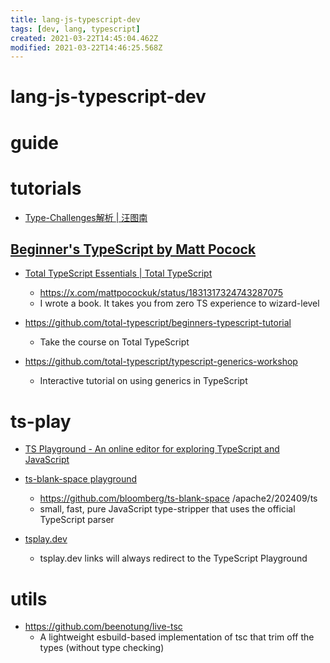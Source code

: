 ```yaml
---
title: lang-js-typescript-dev
tags: [dev, lang, typescript]
created: 2021-03-22T14:45:04.462Z
modified: 2021-03-22T14:46:25.568Z
---
```


# lang-js-typescript-dev

# guide

# tutorials
- [Type-Challenges解析 | 汪图南](https://wangtunan.github.io/blog/typescript/challenge.html)

## [Beginner's TypeScript by Matt Pocock](https://www.totaltypescript.com/tutorials/beginners-typescript)

- [Total TypeScript Essentials | Total TypeScript](https://www.totaltypescript.com/books/total-typescript-essentials)
  - https://x.com/mattpocockuk/status/1831317324743287075
  - I wrote a book. It takes you from zero TS experience to wizard-level

- https://github.com/total-typescript/beginners-typescript-tutorial
  - Take the course on Total TypeScript

- https://github.com/total-typescript/typescript-generics-workshop
  - Interactive tutorial on using generics in TypeScript  
# ts-play

- [TS Playground - An online editor for exploring TypeScript and JavaScript](https://www.typescriptlang.org/play/)


- [ts-blank-space playground](https://bloomberg.github.io/ts-blank-space/play/)
  - https://github.com/bloomberg/ts-blank-space /apache2/202409/ts
  - small, fast, pure JavaScript type-stripper that uses the official TypeScript parser


- [tsplay.dev](https://tsplay-dev.vercel.app/)
  - tsplay.dev links will always redirect to the TypeScript Playground

# utils
- https://github.com/beenotung/live-tsc
  - A lightweight esbuild-based implementation of tsc that trim off the types (without type checking)

